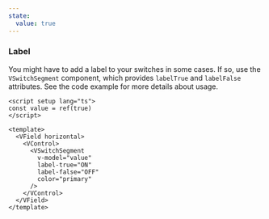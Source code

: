 ```yaml
---
state:
  value: true
---
```


### Label

You might have to add a label to your switches in some cases.
If so, use the `VSwitchSegment` component, which provides `labelTrue` and
`labelFalse` attributes. See the code example for more details about usage.

<!--code-->

```vue
<script setup lang="ts">
const value = ref(true)
</script>

<template>
  <VField horizontal>
    <VControl>
      <VSwitchSegment
        v-model="value"
        label-true="ON"
        label-false="OFF"
        color="primary"
      />
    </VControl>
  </VField>
</template>
```

<!--/code-->

<!--example-->

<VField horizontal>
  <VControl>
    <VSwitchSegment
      v-model="frontmatter.state.value"
      label-true="ON"
      label-false="OFF"
      color="primary"
    />
  </VControl>
</VField>

<!--/example-->
